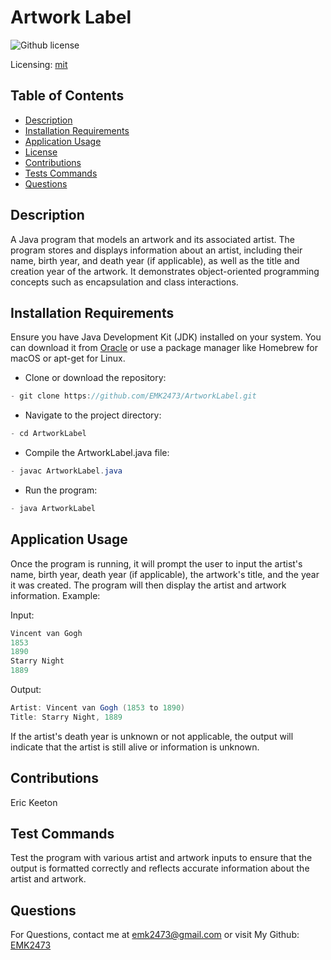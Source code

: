 # Artwork Label
![Github license](https://img.shields.io/badge/mit-blue.svg)
 
 Licensing: [mit](https://choosealicense.com/licenses/mit/)

## Table of Contents
- [Description](#description)
- [Installation Requirements](#installation-requirements)
- [Application Usage](#application-usage)
- [License](#licensing-information)
- [Contributions](#contributions)
- [Tests Commands](#tests-commands)
- [Questions](#questions)
## Description
A Java program that models an artwork and its associated artist. The program stores and displays information about an artist, including their name, birth year, and death year (if applicable), as well as the title and creation year of the artwork. It demonstrates object-oriented programming concepts such as encapsulation and class interactions.

## Installation Requirements
Ensure you have Java Development Kit (JDK) installed on your system. You can download it from [Oracle](https://www.oracle.com/java/technologies/downloads/) or use a package manager like Homebrew for macOS or apt-get for Linux. 

- Clone or download the repository: 
```Java 
- git clone https://github.com/EMK2473/ArtworkLabel.git 
```

- Navigate to the project directory: 
```Java
- cd ArtworkLabel 
```
- Compile the ArtworkLabel.java file: 
```Java
- javac ArtworkLabel.java 
```
- Run the program: 
```Java
- java ArtworkLabel
```

## Application Usage
Once the program is running, it will prompt the user to input the artist's name, birth year, death year (if applicable), the artwork's title, and the year it was created. The program will then display the artist and artwork information.  Example:

Input:
```Java
Vincent van Gogh 
1853 
1890 
Starry Night 
1889 
```
Output:

```Java
Artist: Vincent van Gogh (1853 to 1890) 
Title: Starry Night, 1889 
```

If the artist's death year is unknown or not applicable, the output will indicate that the artist is still alive or information is unknown.

## Contributions
Eric Keeton

## Test Commands
Test the program with various artist and artwork inputs to ensure that the output is formatted correctly and reflects accurate information about the artist and artwork.

## Questions
For Questions, contact me at emk2473@gmail.com or visit My Github: [EMK2473](https://github.com/EMK2473)